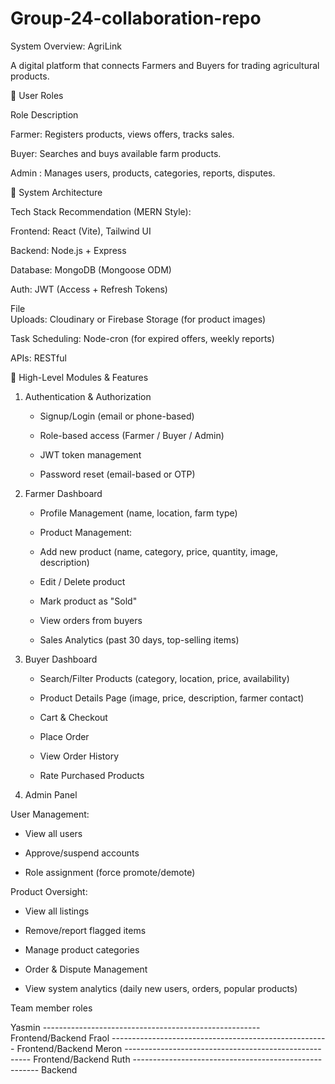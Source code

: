# Group-24-collaboration-repo

System Overview: AgriLink

   A digital platform that connects Farmers and  Buyers for trading agricultural products.

   

👥 User Roles


Role                                                                                                      Description

Farmer:                                                                                   Registers products, views offers, tracks sales.


Buyer:                                                                                    Searches and buys available farm products.


Admin :                                                                                   Manages users, products, categories, reports, disputes.


     

📐 System Architecture



Tech Stack Recommendation (MERN Style):


Frontend:     React (Vite), Tailwind UI


Backend:      Node.js + Express


Database:     MongoDB (Mongoose ODM)


Auth:         JWT (Access + Refresh Tokens)


File          
Uploads:      Cloudinary or Firebase Storage (for product images)


Task 
Scheduling:   Node-cron (for expired offers, weekly reports)


APIs:         RESTful



🧩 High-Level Modules & Features


1. Authentication & Authorization
   
   
    - Signup/Login (email or phone-based)
   

    - Role-based access (Farmer / Buyer / Admin)
   

    - JWT token management
   

    - Password reset (email-based or OTP)
   
  
3. Farmer Dashboard
   
  
   - Profile Management (name, location, farm type)
  

   - Product Management:
   

   - Add new product (name, category, price, quantity, image, description)
   

   - Edit / Delete product
   

   - Mark product as "Sold"
   

   - View orders from buyers
  

   - Sales Analytics (past 30 days, top-selling items)
   

3. Buyer Dashboard
   
   
   - Search/Filter Products (category, location, price, availability)
   

   - Product Details Page (image, price, description, farmer contact)
   

   - Cart & Checkout
   

   - Place Order
   

   - View Order History
   

   - Rate Purchased Products
   

5. Admin Panel
   

 User Management:
 

   - View all users
   

   - Approve/suspend accounts
   

   - Role assignment (force promote/demote)
   


  Product Oversight:
  

   - View all listings
     

   - Remove/report flagged items
     

   - Manage product categories
     

   - Order & Dispute Management
     

   - View system analytics (daily new users, orders, popular products)


Team member roles
  
  Yasmin   ------------------------------------------------------ Frontend/Backend
  Fraol    ------------------------------------------------------ Frontend/Backend
  Meron    ------------------------------------------------------ Frontend/Backend
  Ruth     ------------------------------------------------------ Backend




